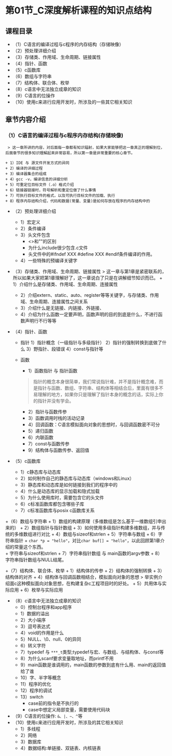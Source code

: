 # 第01节_C深度解析课程的知识点结构
	
## 课程目录
  + （1）C语言的编译过程与c程序的内存结构（存储映像）		
  + （2）预处理详细介绍
  + （3）存储类、作用域、生命周期、链接属性		
  + （4）指针、函数	
  + （5）c函数库
  + （6）数组与字符串				
  + （7）结构体、联合体、枚举				
  + （8）c语言中无法独立成章的知识
  + （9）C语言的位操作
  + （10）使用c来进行应用开发时，所涉及的一些其它相关知识

		
## 章节内容介绍	
	
### （1）C语言的编译过程与c程序内存结构(存储映像)
     > 这一章所讲的内容，对后面每一章都有知识辐射，如果大家能够把这一章真正的理解到位，后面章节的很多知识理解起来非常容易，所以第一章是非常重要的核心章节。
     
    + 1）IDE 与 源文件开发方式的异同
    + 2）编译的详细过程
    + 3）编译器集合的组成
    + 4）gcc -v，编译信息的详细分析
    + 5）可重定位目标文件（.o）格式介绍
    + 6）链接器链接时，符号解析和重定位做了什么事情
    + 7）可执行目标文件的格式，以及可执行目标文件的加载、执行
    + 8）程序内存结构介绍，代码和数据(常量、变量)是如何存放在程序的内存结构中的
				
  + （2）预处理详细介绍
	+ 1）宏定义
	+ 2）条件编译
	+ 3）头文件包含
	  + <>和""的区别
	  + 为什么include很少包含.c文件
	  + 头文件中的#ifndef XXX  #define XXX      #endif条件编译的作用。
	+ 4）一些特殊的预编译关键字
	
  + （3）存储类、作用域、生命周期、链接属性
        > 这一章与第1章是紧密联系的，所以如果大家把第1章理解好了，这一章说白了只是在讲解细节知识而已。
        + 1）介绍什么是存储类、作用域、生命周期、连接属性
	+ 2）介绍extern、static、auto、register等等关键字，与存储类、作用域、生命周期、连接属性之间关系
	+ 3）介绍什么是无链接、内链接、外链接、
	+ 4）介绍为什么函数一定要声明，函数声明的目的到底是什么，不进行函数声明行不行等等
					
  + （4）指针、函数
	+ 指针
	  1）指针概念（一级指针与多级指针）
	  2）指针的强制转换到底做了什么
	  3）野指针、段错误
	  4）const与指针等

	+ 函数
	  + 1）函数指针 与 指针函数
	   > 指针的概念本身很简单，我们常说指针难，并不是指针概念难，而是指针与函数、数组、字符串、结构体等相结合后，里面有很多不易理解的地方，如果你只是理解了指针本身的概念的话，实际上你的指针并没有学会。
	  + 2）指针与函数传参
	  + 3）函数调用时栈的活动记录
	  + 4）回调函数：C语言模拟面向对象的思想时，与回调函数密不可分
	  + 5）递归函数
	  + 6）内联函数
	  + 7）const与函数传参
	  + 9）结构体与函数传参、返回值
				
				
				
  + （5）c函数库
	  + 1）c静态库与动态库
	  + 2）如何制作自己的静态库与动态库（windows和Linux）
	  + 3）静态库和动态库是如何链接到我们的程序中的
	  + 4）什么是动态库的显示加载和隐式加载
	  + 5）为什么使用库时，需要包含它的头文件
	  + 6）c标准函数库都包含哪些子库
	  + 7）c标准函数库与posix c函数库关系

	
  +（6）数组与字符串
	  + 1）数组的构建原理（多维数组是怎么基于一维数组引申出来的）
	  + 2）数组指针与指针数组
	  + 3）如何使用多级指针构建多维数组，并与传统的多维数组进行对比
	  + 4）数组与sizeof和strlen
	  + 5）字符串与数组
	  + 6）字符串指针
	     + `char *p = "hello"`，对比`char buf[] = "hello"`，以此回顾第1章介绍的常量这个东西。			
	     + 字符串与sizeof和strlen
	  + 7）字符串指针数组 与 main函数的argv参数
          + 8）字符串指针数组与NULL结尾。
						
   +（7）结构体、联合体、枚举
         + 1）结构体的传参
	 + 2）结构体的强制转换
	 + 3）结构体的对齐
	 + 4）结构体与回调函数相结合，模拟面向对象的思想
	      > 举实例介绍面c这种模拟面向对象思想，在构建复杂c工程项目时的好处。
	 + 5）共用体与实际应用
	 + 6）枚举与实际应用
					
  + （8）c语言中无法独立成章的知识
	 + 0）控制台程序和app程序
	 + 1）数据的溢出
	 + 2）大小端序
	 + 3）逗号表达式
	 + 4）void的作用是什么
	 + 5）NULL、\0、null、0的异同
	 + 6）转义字符
	 + 7）typedef 与 `***_t`类型;typedef与宏、与数组、与结构体、与const等
	 + 8）为什么scanf要求变量取地址，而printf不用
	 + 9）main函数是谁调用的，main函数的参数到底有什么用、main的返回值给了谁
	 + 10）字、半字等概念
	 + 11）程序的优化
	 + 12）程序的调试
	 + 13）switch
		+ case前的指令是不执行的
		+ case中想定义局部变量，需要使用代码块		
  + （9）C语言的位操作: `&、|、~、^`等
  + （10）使用c来进行应用开发时，所涉及的其它相关知识
	 + 1）多线程
	 + 2）网络
	 + 3）数据库
	 + 4）数据结构:单链接、双链表、内核链表
